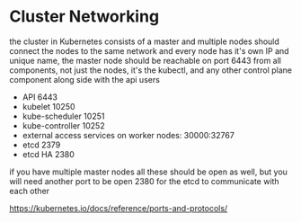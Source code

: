 # Cluster Networking

the cluster in Kubernetes consists of a master and multiple nodes should connect the nodes to the same network and every node has it's own IP and unique name, the master node should be reachable on port 6443 from all components, not just the nodes, it's the kubectl, and any other control plane component along side with the api users

- API 6443
- kubelet 10250
- kube-scheduler 10251
- kube-controller 10252
- external access services on worker nodes: 30000:32767
- etcd 2379
- etcd HA 2380

if you have multiple master nodes all these should be open as well, but you will need another port to be open 2380 for the etcd to communicate with each other

https://kubernetes.io/docs/reference/ports-and-protocols/
